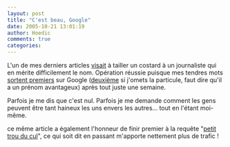 ```yaml
---
layout: post
title: "C'est beau, Google"
date: 2005-10-21 13:01:19
author: Hoedic
comments: true
categories: 
---
```



L'un de mes derniers articles [visait](http://www.mon-ile.net/carnet/blog1555.html) à tailler un costard à un journaliste qui en mérite difficilement le nom. Opération réussie puisque mes tendres mots [sortent premiers](http://www.google.ca/search?hl=en&q=aleksi+k.+lepage&meta=) sur Google ([deuxième](http://www.google.ca/search?hl=en&q=aleksi+lepage&meta=) si j'omets la particule, faut dire qu'il a un prénom avantageux) après tout juste une semaine. 

Parfois je me dis que c'est nul. Parfois je me demande comment les gens peuvent être tant haineux les uns envers les autres... tout en l'étant moi-même.

ce même article a également l'honneur de finir premier à la requête "[petit trou du cul](http://www.google.fr/search?hl=fr&q=PETIT+TROU+DU+CUL+&meta=)", ce qui soit dit en passant m'apporte nettement plus de trafic !